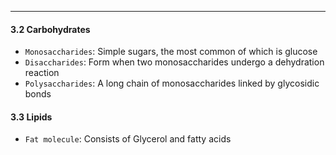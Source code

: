 ***
#### 3.2 Carbohydrates 
* `Monosaccharides`: Simple sugars, the most common of which is glucose
* `Disaccharides`: Form when two monosaccharides undergo a dehydration reaction
* `Polysaccharides`: A long chain of monosaccharides linked by glycosidic bonds

#### 3.3 Lipids
* `Fat molecule`: Consists of Glycerol and fatty acids